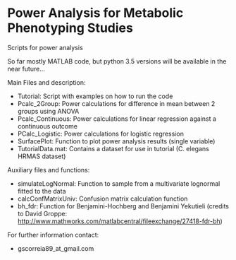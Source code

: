 # Power Analysis for Metabolic Phenotyping Studies #

Scripts for power analysis 

So far mostly MATLAB code, but python 3.5 versions will be available in the near future...

Main Files and description:

 - Tutorial: Script with examples on how to run the code
 - Pcalc_2Group: Power calculations for difference in mean between 2 groups using ANOVA
 - Pcalc_Continuous: Power calculations for linear regression against a continuous outcome
 - PCalc_Logistic: Power calculations for logistic regression
 - SurfacePlot: Function to plot power analysis results (single variable)
 - TutorialData.mat: Contains a dataset for use in tutorial (C. elegans HRMAS dataset)
 
 Auxiliary files and functions:

 - simulateLogNormal: Function to sample from a multivariate lognormal fitted to the data
 - calcConfMatrixUniv: Confusion matrix calculation function
 - bh_fdr: Function for Benjamini-Hochberg and Benjamini Yekutieli (credits to David Groppe: http://www.mathworks.com/matlabcentral/fileexchange/27418-fdr-bh)

For further information contact:
- gscorreia89_at_gmail.com